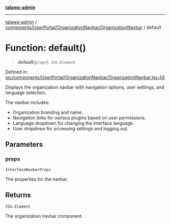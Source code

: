 [**talawa-admin**](../../../../../README.md)

***

[talawa-admin](../../../../../README.md) / [components/UserPortal/OrganizationNavbar/OrganizationNavbar](../README.md) / default

# Function: default()

> **default**(`props`): `JSX.Element`

Defined in: [src/components/UserPortal/OrganizationNavbar/OrganizationNavbar.tsx:44](https://github.com/gautam-divyanshu/talawa-admin/blob/9fec1eef6a4674b14f6abe30e3be3844537d8dc2/src/components/UserPortal/OrganizationNavbar/OrganizationNavbar.tsx#L44)

Displays the organization navbar with navigation options, user settings, and language selection.

The navbar includes:
- Organization branding and name.
- Navigation links for various plugins based on user permissions.
- Language dropdown for changing the interface language.
- User dropdown for accessing settings and logging out.

## Parameters

### props

`InterfaceNavbarProps`

The properties for the navbar.

## Returns

`JSX.Element`

The organization navbar component.
